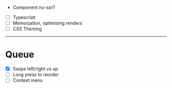 - Component no-ssr?
- [ ] Typescript
- [ ] Memoization, optimising renders
- [ ] CSS Theming

---

# Queue

- [x] Swipe left/right vs up
- [ ] Long press to reorder
- [ ] Context menu
